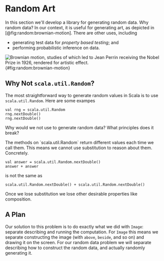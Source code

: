 # Random Art

In this section we'll develop a library for generating random data. Why random data? In our context, it is useful for generating art, as depicted in [@fig:random:brownian-motion]. There are other uses, including

- generating test data for *property based testing*; and
- performing probabilistic inference on data.


![Brownian motion, studies of which led to Jean Perrin receiving the Nobel Prize in 1926, rendered for artistic effect.](src/raw/random/brownian-motion.pdf+svg){#fig:random:brownian-motion}


## Why Not `scala.util.Random`?

The most straightforward way to generate random values in Scala is to use `scala.util.Random`. Here are some exampes

```tut:book
val rng = scala.util.Random
rng.nextDouble()
rng.nextDouble()
```

Why would we not use to generate random data? What principles does it break?

<div class="solution">
The methods on `scala.util.Random` return different values each time we call them. This means we cannot use substitution to reason about them. Concretely.

```tut:book
val answer = scala.util.Random.nextDouble()
answer + answer
```

is not the same as 

```tut:book
scala.util.Random.nextDouble() + scala.util.Random.nextDouble()
```

Once we lose substitution we lose other desirable properties like composition.
</div>

## A Plan

Our solution to this problem is to do exactly what we did with `Image`: separate describing and running the computation. For `Image` this means we separate constructing the image (with `above`, `beside`, and so on) and drawing it on the screen. For our random data problem we will separate describing how to construct the random data, and actually randomly generating it.
